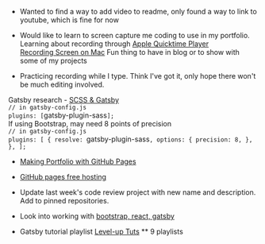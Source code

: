 * Wanted to find a way to add video to readme, only found a way to link to youtube, which is fine for now

* Would like to learn to screen capture me coding to use in my portfolio. Learning about recording through [Apple Quicktime Player](https://support.apple.com/en-us/HT201066)<br/>
[Recording Screen on Mac](https://support.apple.com/en-us/HT208721)
Fun thing to have in blog or to show with some of my projects

* Practicing recording while I type. Think I've got it, only hope there won't be much editing involved.

Gatsby research -
[SCSS & Gatsby](https://www.gatsbyjs.org/packages/gatsby-plugin-sass/)<br/>
`// in gatsby-config.js`<br/>
`plugins: [`gatsby-plugin-sass`];`
<br/>
If using Bootstrap, may need 8 points of precision<br/>
`// in gatsby-config.js`<br/>
`plugins: [
  {
    resolve: `gatsby-plugin-sass`,
    options: {
      precision: 8,
    },
  },
];`

* [Making Portfolio with GitHub Pages](https://thejackalofjavascript.com/your-portfolio-website-with-github-pages/)<br/>
* [GitHub pages free hosting](https://thejackalofjavascript.com/github-pages-free-hosting/)

* Update last week's code review project with new name and description. Add to pinned repositories.

* Look into working with [bootstrap, react, gatsby](https://react-bootstrap.github.io/getting-started/introduction)

* Gatsby tutorial playlist [Level-up Tuts](https://www.youtube.com/watch?v=b2H7fWhQcdE&list=PLLnpHn493BHHfoINKLELxDch3uJlSapxg)
** 9 playlists 
